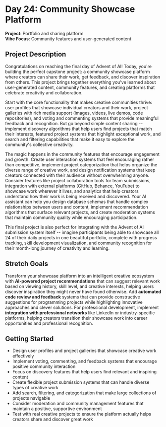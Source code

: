 # Day 24: Community Showcase Platform

**Project**: Portfolio and sharing platform  
**Vibe Focus**: Community features and user-generated content

## Project Description

Congratulations on reaching the final day of Advent of AI! Today, you're building the perfect capstone project: a community showcase platform where creators can share their work, get feedback, and discover inspiration from others. This project brings together everything you've learned about user-generated content, community features, and creating platforms that celebrate creativity and collaboration.

Start with the core functionality that makes creative communities thrive: user profiles that showcase individual creators and their work, project galleries with rich media support (images, videos, live demos, code repositories), and voting and commenting systems that provide meaningful feedback and recognition. But go beyond simple content sharing -- implement discovery algorithms that help users find projects that match their interests, featured project systems that highlight exceptional work, and search and filtering capabilities that make it easy to explore the community's collective creativity.

The magic happens in the community features that encourage engagement and growth. Create user interaction systems that feel encouraging rather than competitive, implement project categorization that helps organize the diverse range of creative work, and design notification systems that keep creators connected with their audience without overwhelming anyone. Consider features like project collaboration tools for team submissions, integration with external platforms (GitHub, Behance, YouTube) to showcase work wherever it lives, and analytics that help creators understand how their work is being received and discovered. Your AI assistant can help you design database schemas that handle complex relationships between users and content, implement recommendation algorithms that surface relevant projects, and create moderation systems that maintain community quality while encouraging participation.

This final project is also perfect for integrating with the Advent of AI submission system itself -- imagine participants being able to showcase all 24 of their daily projects in one beautiful portfolio, complete with progress tracking, skill development visualization, and community recognition for their month-long journey of creativity and learning.

## Stretch Goals

Transform your showcase platform into an intelligent creative ecosystem with **AI-powered project recommendations** that can suggest relevant work based on viewing history, skill level, and creative interests, helping users discover inspiration they might never have found otherwise. Add **automated code review and feedback** systems that can provide constructive suggestions for programming projects while highlighting innovative approaches and clever solutions. For professional development, implement **integration with professional networks** like LinkedIn or industry-specific platforms, helping creators transition their showcase work into career opportunities and professional recognition.

## Getting Started

- Design user profiles and project galleries that showcase creative work effectively
- Implement voting, commenting, and feedback systems that encourage positive community interaction
- Focus on discovery features that help users find relevant and inspiring content
- Create flexible project submission systems that can handle diverse types of creative work
- Add search, filtering, and categorization that make large collections of projects navigable
- Consider moderation and community management features that maintain a positive, supportive environment
- Test with real creative projects to ensure the platform actually helps creators share and discover great work
